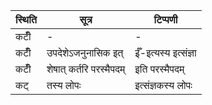 | स्थिति | सूत्र | टिप्पणी |
| ----- | ------- | ------ |
| कटीँ | - | - |
| कटीँ | उपदेशेऽजनुनासिक इत् | ईँ-इत्यस्य इत्संज्ञा |
| कटीँ | शेषात् कर्तरि परस्मैपदम् | इति परस्मैपदम् |
| कट् | तस्य लोपः | इत्संज्ञकस्य लोपः |
